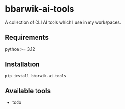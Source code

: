 # bbarwik-ai-tools

A collection of CLI AI tools which I use in my workspaces.

## Requirements

python >= 3.12

## Installation

```bash
pip install bbarwik-ai-tools
```

## Available tools

- todo
